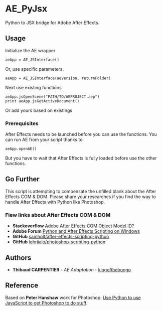 # AE_PyJsx

Python to JSX bridge for Adobe After Effects.

## Usage

Initialize the AE wrapper
```
aeApp = AE_JSInterface()
```
Or, use specific parameters.
```
aeApp = AE_JSInterface(aeVersion, returnFolder)
```

Next use existing functions
```
aeApp.jsOpenScene("PATH/TO/AEPROJECT.aep")
print aeApp.jsGetActiveDocument()
```
Or add yours based on existings

### Prerequisites
After Effects needs to be launched before you can use the functions.
You can run AE from your script thanks to
```
aeApp.openAE()
```
But you have to wait that After Effects is fully loaded before use the other functions.

## Go Further
This script is attempting to compensate the unfilled blank about the After Effects COM & DOM.
Please share your researches if you find the way to handle After Effects with Python like Photoshop.
### Fiew links about After Effects COM & DOM
* **Stackoverflow** [Adobe After Effects COM Object Model ID?](https://stackoverflow.com/questions/50848219/adobe-after-effects-com-object-model-id)
* **Adobe Forum** [Python and After Effects Scripting on Windows](https://forums.adobe.com/thread/2538657)
* **GitHub** [samholt/after-effects-scripting-python](https://github.com/samholt/after-effects-scripting-python)
* **GitHub** [lohriialo/photoshop-scripting-python](https://github.com/lohriialo/photoshop-scripting-python)


## Authors

* **Thibaud CARPENTIER** - *AE Adaptation* - [kingofthebongo](https://github.com/kingofthebongo)

## Reference
Based on **Peter Hanshaw** work for Photoshop: [Use Python to use JavaScript to get Photoshop to do stuff](http://peterhanshawart.blogspot.com/2014/01/use-python-to-use-javascript-to-get.html).

